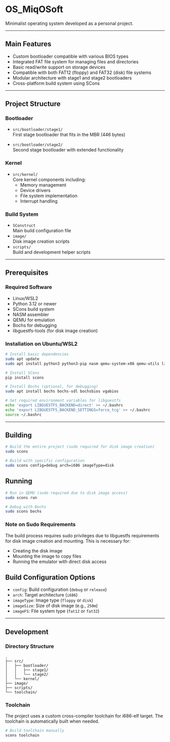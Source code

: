 # OS_MiqOSoft

Minimalist operating system developed as a personal project.

---

## Main Features

- Custom bootloader compatible with various BIOS types
- Integrated FAT file system for managing files and directories
- Basic read/write support on storage devices
- Compatible with both FAT12 (floppy) and FAT32 (disk) file systems
- Modular architecture with stage1 and stage2 bootloaders
- Cross-platform build system using SCons

---

## Project Structure

### Bootloader
- `src/bootloader/stage1/`  
  First stage bootloader that fits in the MBR (446 bytes)

- `src/bootloader/stage2/`  
  Second stage bootloader with extended functionality

### Kernel
- `src/kernel/`  
  Core kernel components including:
  - Memory management
  - Device drivers
  - File system implementation
  - Interrupt handling

### Build System
- `SConstruct`  
  Main build configuration file
- `image/`  
  Disk image creation scripts
- `scripts/`  
  Build and development helper scripts

---

## Prerequisites

### Required Software
- Linux/WSL2
- Python 3.12 or newer
- SCons build system
- NASM assembler
- QEMU for emulation
- Bochs for debugging
- libguestfs-tools (for disk image creation)

### Installation on Ubuntu/WSL2
```bash
# Install basic dependencies
sudo apt update
sudo apt install python3 python3-pip nasm qemu-system-x86 qemu-utils libguestfs-tools

# Install SCons
pip install scons

# Install Bochs (optional, for debugging)
sudo apt install bochs bochs-sdl bochsbios vgabios

# Set required environment variables for libguestfs
echo 'export LIBGUESTFS_BACKEND=direct' >> ~/.bashrc
echo 'export LIBGUESTFS_BACKEND_SETTINGS=force_tcg' >> ~/.bashrc
source ~/.bashrc
```

---

## Building

```bash
# Build the entire project (sudo required for disk image creation)
sudo scons

# Build with specific configuration
sudo scons config=debug arch=i686 imageType=disk
```

## Running

```bash
# Run in QEMU (sudo required due to disk image access)
sudo scons run

# Debug with Bochs
sudo scons bochs
```

### Note on Sudo Requirements
The build process requires sudo privileges due to libguestfs requirements for disk image creation and mounting. This is necessary for:
- Creating the disk image
- Mounting the image to copy files
- Running the emulator with direct disk access

## Build Configuration Options

- `config`: Build configuration (`debug` or `release`)
- `arch`: Target architecture (`i686`)
- `imageType`: Image type (`floppy` or `disk`)
- `imageSize`: Size of disk image (e.g., `250m`)
- `imageFS`: File system type (`fat12` or `fat32`)

---

## Development

### Directory Structure
```
.
├── src/
│   ├── bootloader/
│   │   ├── stage1/
│   │   └── stage2/
│   └── kernel/
├── image/
├── scripts/
└── toolchain/
```

### Toolchain
The project uses a custom cross-compiler toolchain for i686-elf target. The toolchain is automatically built when needed.

```bash
# Build toolchain manually
scons toolchain

```
